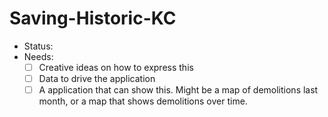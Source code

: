 # Saving-Historic-KC

* Status:
* Needs:
  - [ ] Creative ideas on how to express this
  - [ ] Data to drive the application
  - [ ] A application that can show this.  Might be a map of demolitions last month, or a map that shows demolitions over time.
